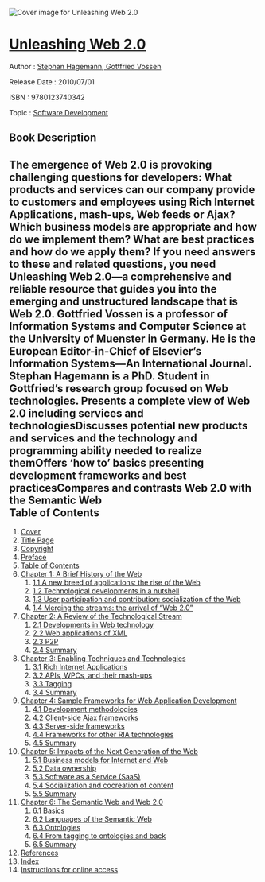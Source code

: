 ![Cover image for Unleashing Web 2.0](https://imgdetail.ebookreading.net/cover/cover/software_development/EB9780123740342.jpg)

[Unleashing Web 2.0](https://ebookreading.net/view/book/Unleashing+Web+2.0-EB9780123740342_1.html "Unleashing Web 2.0")
====================================================================================================================

Author : [Stephan Hagemann](https://ebookreading.net/search/author/Stephan+Hagemann),[ Gottfried Vossen](https://ebookreading.net/search/author/+Gottfried+Vossen)

Release Date : 2010/07/01

ISBN : 9780123740342

Topic : [Software Development](https://ebookreading.net/search/category/software-development)

Book Description
-----------------

The emergence of Web 2.0 is provoking challenging questions for developers: What products and services can our company provide to customers and employees using Rich Internet Applications, mash-ups, Web feeds or Ajax? Which business models are appropriate and how do we implement them? What are best practices and how do we apply them?
If you need answers to these and related questions, you need Unleashing Web 2.0—a comprehensive and reliable resource that guides you into the emerging and unstructured landscape that is Web 2.0.
Gottfried Vossen is a professor of Information Systems and Computer Science at the University of Muenster in Germany. He is the European Editor-in-Chief of Elsevier’s Information Systems—An International Journal. Stephan Hagemann is a PhD. Student in Gottfried’s research group focused on Web technologies.
Presents a complete view of Web 2.0 including services and technologiesDiscusses potential new products and services and the technology and programming ability needed to realize themOffers ‘how to’ basics presenting development frameworks and best practicesCompares and contrasts Web 2.0 with the Semantic Web              
Table of Contents
-----------------

1. [Cover](https://ebookreading.net/view/book/Unleashing+Web+2.0-EB9780123740342_0.html)
1. [Title Page](https://ebookreading.net/view/book/Unleashing+Web+2.0-EB9780123740342_0.html)
1. [Copyright](https://ebookreading.net/view/book/Unleashing+Web+2.0-EB9780123740342_0.html)
1. [Preface](https://ebookreading.net/view/book/Unleashing+Web+2.0-EB9780123740342_0.html)
1. [Table of Contents](https://ebookreading.net/view/book/Unleashing+Web+2.0-EB9780123740342_0.html)
1. [Chapter 1: A Brief History of the Web](https://ebookreading.net/view/book/Unleashing+Web+2.0-EB9780123740342_0.html)
    1. [1.1 A new breed of applications: the rise of the Web](https://ebookreading.net/view/book/Unleashing+Web+2.0-EB9780123740342_0.html#sec1.1)
    1. [1.2 Technological developments in a nutshell](https://ebookreading.net/view/book/Unleashing+Web+2.0-EB9780123740342_0.html#sec1.2)
    1. [1.3 User participation and contribution: socialization of the Web](https://ebookreading.net/view/book/Unleashing+Web+2.0-EB9780123740342_0.html#sec1.3)
    1. [1.4 Merging the streams: the arrival of “Web 2.0”](https://ebookreading.net/view/book/Unleashing+Web+2.0-EB9780123740342_0.html#sec1.4)
1. [Chapter 2: A Review of the Technological Stream](https://ebookreading.net/view/book/Unleashing+Web+2.0-EB9780123740342_0.html)
    1. [2.1 Developments in Web technology](https://ebookreading.net/view/book/Unleashing+Web+2.0-EB9780123740342_0.html#sec2.1)
    1. [2.2 Web applications of XML](https://ebookreading.net/view/book/Unleashing+Web+2.0-EB9780123740342_0.html#sec2.2)
    1. [2.3 P2P](https://ebookreading.net/view/book/Unleashing+Web+2.0-EB9780123740342_0.html#sec2.3)
    1. [2.4 Summary](https://ebookreading.net/view/book/Unleashing+Web+2.0-EB9780123740342_0.html#sec2.4)
1. [Chapter 3: Enabling Techniques and Technologies](https://ebookreading.net/view/book/Unleashing+Web+2.0-EB9780123740342_0.html)
    1. [3.1 Rich Internet Applications](https://ebookreading.net/view/book/Unleashing+Web+2.0-EB9780123740342_0.html#sec3.1)
    1. [3.2 APIs, WPCs, and their mash-ups](https://ebookreading.net/view/book/Unleashing+Web+2.0-EB9780123740342_0.html#sec3.2)
    1. [3.3 Tagging](https://ebookreading.net/view/book/Unleashing+Web+2.0-EB9780123740342_0.html#sec3.3)
    1. [3.4 Summary](https://ebookreading.net/view/book/Unleashing+Web+2.0-EB9780123740342_0.html#sec3.4)
1. [Chapter 4: Sample Frameworks for Web Application Development](https://ebookreading.net/view/book/Unleashing+Web+2.0-EB9780123740342_0.html)
    1. [4.1 Development methodologies](https://ebookreading.net/view/book/Unleashing+Web+2.0-EB9780123740342_0.html#sec4.1)
    1. [4.2 Client-side Ajax frameworks](https://ebookreading.net/view/book/Unleashing+Web+2.0-EB9780123740342_0.html#sec4.2)
    1. [4.3 Server-side frameworks](https://ebookreading.net/view/book/Unleashing+Web+2.0-EB9780123740342_0.html#sec4.3)
    1. [4.4 Frameworks for other RIA technologies](https://ebookreading.net/view/book/Unleashing+Web+2.0-EB9780123740342_0.html#sec4.4)
    1. [4.5 Summary](https://ebookreading.net/view/book/Unleashing+Web+2.0-EB9780123740342_0.html#sec4.5)
1. [Chapter 5: Impacts of the Next Generation of the Web](https://ebookreading.net/view/book/Unleashing+Web+2.0-EB9780123740342_0.html)
    1. [5.1 Business models for Internet and Web](https://ebookreading.net/view/book/Unleashing+Web+2.0-EB9780123740342_0.html#sec5.1)
    1. [5.2 Data ownership](https://ebookreading.net/view/book/Unleashing+Web+2.0-EB9780123740342_0.html#sec5.2)
    1. [5.3 Software as a Service (SaaS)](https://ebookreading.net/view/book/Unleashing+Web+2.0-EB9780123740342_0.html#sec5.3)
    1. [5.4 Socialization and cocreation of content](https://ebookreading.net/view/book/Unleashing+Web+2.0-EB9780123740342_0.html#sec5.4)
    1. [5.5 Summary](https://ebookreading.net/view/book/Unleashing+Web+2.0-EB9780123740342_0.html#sec5.5)
1. [Chapter 6: The Semantic Web and Web 2.0](https://ebookreading.net/view/book/Unleashing+Web+2.0-EB9780123740342_0.html)
    1. [6.1 Basics](https://ebookreading.net/view/book/Unleashing+Web+2.0-EB9780123740342_0.html#sec6.1)
    1. [6.2 Languages of the Semantic Web](https://ebookreading.net/view/book/Unleashing+Web+2.0-EB9780123740342_0.html#sec6.2)
    1. [6.3 Ontologies](https://ebookreading.net/view/book/Unleashing+Web+2.0-EB9780123740342_0.html#sec6.3)
    1. [6.4 From tagging to ontologies and back](https://ebookreading.net/view/book/Unleashing+Web+2.0-EB9780123740342_0.html#sec6.4)
    1. [6.5 Summary](https://ebookreading.net/view/book/Unleashing+Web+2.0-EB9780123740342_0.html#sec6.5)
1. [References](https://ebookreading.net/view/book/Unleashing+Web+2.0-EB9780123740342_0.html)
1. [Index](https://ebookreading.net/view/book/Unleashing+Web+2.0-EB9780123740342_0.html)
1. [Instructions for online access](https://ebookreading.net/view/book/Unleashing+Web+2.0-EB9780123740342_0.html)
